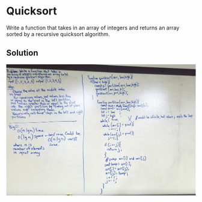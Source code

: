 # Quicksort

Write a function that takes in an array of integers and returns an array sorted by a recursive quicksort algorithm.

## Solution

![](../assets/quicksort.jpg)
